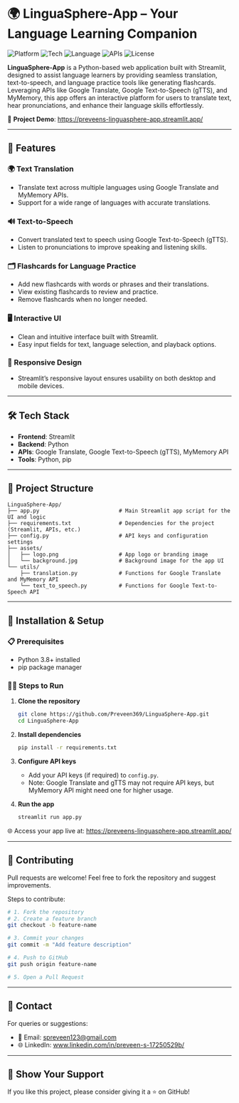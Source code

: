 # 🌍 LinguaSphere-App – Your Language Learning Companion

![Platform](https://img.shields.io/badge/Platform-Web-blue.svg)
![Tech](https://img.shields.io/badge/Frontend-Streamlit-orange.svg)
![Language](https://img.shields.io/badge/Language-Python-yellow.svg)
![APIs](https://img.shields.io/badge/APIs-GoogleTranslate%20%7C%20gTTS%20%7C%20MyMemory-green.svg)
![License](https://img.shields.io/badge/License-MIT-lightgrey.svg)

**LinguaSphere-App** is a Python-based web application built with Streamlit, designed to assist language learners by providing seamless translation, text-to-speech, and language practice tools like generating flashcards. Leveraging APIs like Google Translate, Google Text-to-Speech (gTTS), and MyMemory, this app offers an interactive platform for users to translate text, hear pronunciations, and enhance their language skills effortlessly.

🔗 **Project Demo**: <https://preveens-linguasphere-app.streamlit.app/>

---

## 🚀 Features

### 🌍 Text Translation

- Translate text across multiple languages using Google Translate and MyMemory APIs.
- Support for a wide range of languages with accurate translations.

### 🔊 Text-to-Speech

- Convert translated text to speech using Google Text-to-Speech (gTTS).
- Listen to pronunciations to improve speaking and listening skills.

### 🗂️ Flashcards for Language Practice
- Add new flashcards with words or phrases and their translations.  
- View existing flashcards to review and practice.  
- Remove flashcards when no longer needed.

### 🖥️ Interactive UI

- Clean and intuitive interface built with Streamlit.
- Easy input fields for text, language selection, and playback options.

### 📱 Responsive Design

- Streamlit’s responsive layout ensures usability on both desktop and mobile devices.

---

## 🛠️ Tech Stack

- **Frontend**: Streamlit
- **Backend**: Python
- **APIs**: Google Translate, Google Text-to-Speech (gTTS), MyMemory API
- **Tools**: Python, pip

---

## 📂 Project Structure

```
LinguaSphere-App/
├── app.py                         # Main Streamlit app script for the UI and logic
├── requirements.txt               # Dependencies for the project (Streamlit, APIs, etc.)
├── config.py                      # API keys and configuration settings
├── assets/
│   ├── logo.png                   # App logo or branding image
│   └── background.jpg             # Background image for the app UI
└── utils/
    ├── translation.py             # Functions for Google Translate and MyMemory API
    └── text_to_speech.py          # Functions for Google Text-to-Speech API
```

---

## 🧪 Installation & Setup

### 📋 Prerequisites

- Python 3.8+ installed
- pip package manager

### 🧑‍💻 Steps to Run

1. **Clone the repository**

   ```bash
   git clone https://github.com/Preveen369/LinguaSphere-App.git
   cd LinguaSphere-App
   ```

2. **Install dependencies**

   ```bash
   pip install -r requirements.txt
   ```

3. **Configure API keys**

   - Add your API keys (if required) to `config.py`.
   - Note: Google Translate and gTTS may not require API keys, but MyMemory API might need one for higher usage.

4. **Run the app**

   ```bash
   streamlit run app.py
   ```

🌐 Access your app live at: <https://preveens-linguasphere-app.streamlit.app/>

---

## 🤝 Contributing

Pull requests are welcome! Feel free to fork the repository and suggest improvements.

Steps to contribute:

```bash
# 1. Fork the repository
# 2. Create a feature branch
git checkout -b feature-name

# 3. Commit your changes
git commit -m "Add feature description"

# 4. Push to GitHub
git push origin feature-name

# 5. Open a Pull Request
```

---

## 📧 Contact

For queries or suggestions:

- 📩 Email: spreveen123@gmail.com
- 🌐 LinkedIn: www.linkedin.com/in/preveen-s-17250529b/

---

## 🌟 Show Your Support

If you like this project, please consider giving it a ⭐ on GitHub!
